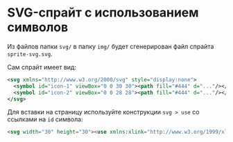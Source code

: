 # SVG-спрайт с использованием символов

Из файлов папки `svg/` в папку `img/` будет сгенерирован файл спрайта `sprite-svg.svg`.

Сам спрайт имеет вид:

```svg
<svg xmlns="http://www.w3.org/2000/svg" style="display:none">
  <symbol id="icon-1" viewBox="0 0 30 30"><path fill="#444" d="..."/></symbol>
  <symbol id="icon-2" viewBox="0 0 28 28"><path fill="#444" d="..."/></symbol>
</svg>
```

Для вставки на страницу используйте конструкции `svg > use` со ссылками на `id` символа:

```html
<svg width="30" height="30"><use xmlns:xlink="http://www.w3.org/1999/xlink" xlink:href="#icon-1"></use></svg>
```
